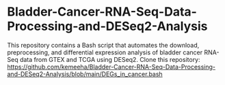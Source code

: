 # Bladder-Cancer-RNA-Seq-Data-Processing-and-DESeq2-Analysis
This repository contains a Bash script that automates the download, preprocessing, and differential expression analysis of bladder cancer RNA-Seq data from GTEX and TCGA using DESeq2.
Clone this repository:  https://github.com/kemeeha/Bladder-Cancer-RNA-Seq-Data-Processing-and-DESeq2-Analysis/blob/main/DEGs_in_cancer.bash
